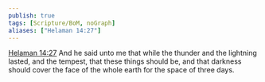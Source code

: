 ```yaml
---
publish: true
tags: [Scripture/BoM, noGraph]
aliases: ["Helaman 14:27"]
---
```

[Helaman 14:27](https://churchofjesuschrist.org/study/scriptures/bofm/hel/14?lang=eng&id=p27#p27) And he said unto me that while the thunder and the lightning lasted, and the tempest, that these things should be, and that darkness should cover the face of the whole earth for the space of three days.
